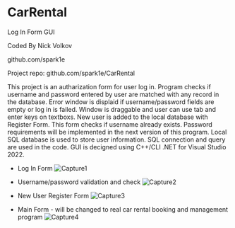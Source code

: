 # CarRental
Log In Form GUI

Coded By Nick Volkov

github.com/spark1e

Project repo: github.com/spark1e/CarRental

This project is an autharization form for user log in. Program checks if username and password entered by user are
matched with any record in the database. Error window is displaid if username/password fields are empty or log in 
is failed. Window is draggable and user can use tab and enter keys on textboxs. New user is added to the local 
database with Register Form. This form checks if username already exists. Password requirements will be implemented
in the next version of this program. Local SQL database is used to store user information. SQL connection and query
are used in the code. GUI is decigned using C++/CLI .NET for Visual Studio 2022. 


- Log In Form
![Capture1](https://user-images.githubusercontent.com/44687069/191662659-151fdd41-5cc0-4d63-aa1c-13f4f0033c1f.PNG)

- Username/password validation and check
![Capture2](https://user-images.githubusercontent.com/44687069/191662662-8927cf36-6d56-45c1-8e7f-ac0b25b13136.PNG)

- New User Register Form
![Capture3](https://user-images.githubusercontent.com/44687069/191662665-699957e0-1500-4170-8ace-548483f70928.PNG)

- Main Form - will be changed to real car rental booking and management program
![Capture4](https://user-images.githubusercontent.com/44687069/191662667-9bf3cb27-35b5-42dc-bf10-2c8116ce5da4.PNG)
